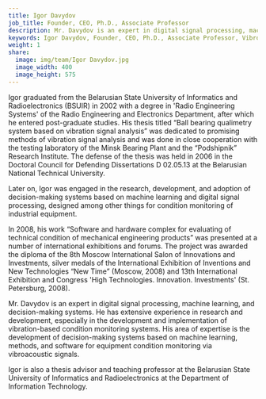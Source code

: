 ```yaml
---
title: Igor Davydov
job_title: Founder, CEO, Ph.D., Associate Professor
description: Mr. Davydov is an expert in digital signal processing, machine learning, and decision-making systems. He has extensive experience in research and development, especially in the development and implementation of vibration-based condition monitoring systems.
keywords: Igor Davydov, Founder, CEO, Ph.D., Associate Professor, VibroBox
weight: 1
share:
  image: img/team/Igor Davydov.jpg
  image_width: 400
  image_height: 575
---
```

Igor graduated from the Belarusian State University of Informatics and Radioelectronics (BSUIR) in 2002 with a degree in 'Radio Engineering Systems' of the Radio Engineering and Electronics Department, after which he entered post-graduate studies. His thesis titled “Ball bearing qualimetry system based on vibration signal analysis” was dedicated to promising methods of vibration signal analysis and was done in close cooperation with the testing laboratory of the Minsk Bearing Plant and the “Podshipnik” Research Institute. The defense of the thesis was held in 2006 in the Doctoral Council for Defending Dissertations D 02.05.13 at the Belarusian National Technical University.

Later on, Igor was engaged in the research, development, and adoption of decision-making systems based on machine learning and digital signal processing, designed among other things for condition monitoring of industrial equipment.

In 2008, his work “Software and hardware complex for evaluating of technical condition of mechanical engineering products” was presented at a number of international exhibitions and forums. The project was awarded the diploma of the 8th Moscow International Salon of Innovations and Investments, silver medals of the International Exhibition of Inventions and New Technologies “New Time” (Moscow, 2008) and 13th International Exhibition and Congress 'High Technologies. Innovation. Investments' (St. Petersburg, 2008).

Mr. Davydov is an expert in digital signal processing, machine learning, and decision-making systems. He has extensive experience in research and development, especially in the development and implementation of vibration-based condition monitoring systems. His area of expertise is the development of decision-making systems based on machine learning, methods, and software for equipment condition monitoring via vibroacoustic signals.

Igor is also a thesis advisor and teaching professor at the Belarusian State University of Informatics and Radioelectronics at the Department of Information Technology.
